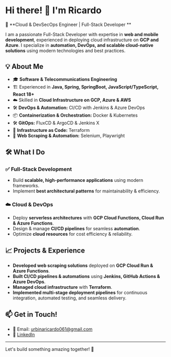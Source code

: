 # Hi there! 👋 I'm Ricardo

🚀 **Cloud & DevSecOps Engineer | Full-Stack Developer **

I am a passionate Full-Stack Developer with expertise in **web and mobile development**, experienced in deploying cloud infrastructure on **GCP and Azure**. I specialize in **automation, DevOps, and scalable cloud-native solutions** using modern technologies and best practices.

## 💡 About Me
- 🎓 **Software & Telecommunications Engineering** 
- 🏗️ Experienced in **Java, Spring, SpringBoot, JavaScript/TypeScript, React 18+**
- ☁️ Skilled in **Cloud Infrastructure on GCP, Azure & AWS**
- 🛠️ **DevOps & Automation:** CI/CD with Jenkins & Azure DevOps
- 📦 **Containerization & Orchestration:** Docker & Kubernetes
- 🛠️ **GitOps:** FluxCD & ArgoCD & Jenkins X
- 🔧 **Infrastructure as Code:** Terraform
- 🤖 **Web Scraping & Automation:** Selenium, Playwright

## 🛠️ What I Do
### ✅ **Full-Stack Development**
- Build **scalable, high-performance applications** using modern frameworks.
- Implement **best architectural patterns** for maintainability & efficiency.

### ☁️ **Cloud & DevOps**
- Deploy **serverless architectures** with **GCP Cloud Functions, Cloud Run & Azure Functions**.
- Design & manage **CI/CD pipelines** for seamless **automation**.
- Optimize **cloud resources** for cost efficiency & reliability.

## 📈 Projects & Experience
- **Developed web scraping solutions** deployed on **GCP Cloud Run & Azure Functions**.
- **Built CI/CD pipelines & automations** using **Jenkins, GitHub Actions & Azure DevOps**.
- **Managed cloud infrastructure** with **Terraform**.
- **Implemented multi-stage deployment pipelines** for continuous integration, automated testing, and seamless delivery.

## 📫 Get in Touch!
- 📧 Email: urbinaricardo061@gmail.com
- 🔗 [LinkedIn](https://www.linkedin.com/in/ricardo-urbina-1aab49268/)

---
Let's build something amazing together! 🚀

